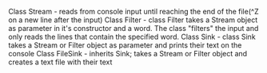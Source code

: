 Class Stream - reads from console input until reaching the end of the file(^Z on a new line after the input)
Class Filter - class Filter takes a Stream object as parameter in it's constructor and a word. The class "filters" the input and only reads the lines that contain the specified word.
Class Sink - class Sink takes a Stream or Filter object as parameter and prints their text on the console
Class FileSink - inherits Sink; takes a Stream or Filter object and creates a text file with their text
